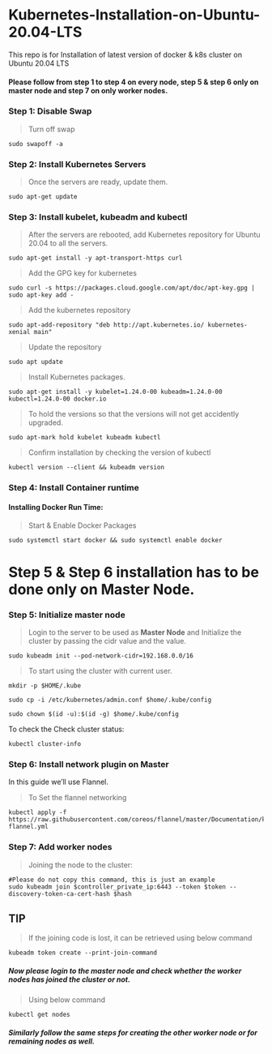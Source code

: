 # Kubernetes-Installation-on-Ubuntu-20.04-LTS
This repo is for Installation of latest version of docker &amp; k8s cluster on Ubuntu 20.04 LTS

#### Please follow from step 1 to step 4 on every node, step 5 & step 6 only on master node and step 7 on only worker nodes.

### **Step 1: Disable Swap**

> Turn off swap
```
sudo swapoff -a
```

### **Step 2: Install Kubernetes Servers**

> Once the servers are ready, update them.
```
sudo apt-get update 
```
### **Step 3: Install kubelet, kubeadm and kubectl**

> After the servers are rebooted, add Kubernetes repository for Ubuntu 20.04 to all the servers.
```
sudo apt-get install -y apt-transport-https curl
```
> Add the GPG key for kubernetes

```
sudo curl -s https://packages.cloud.google.com/apt/doc/apt-key.gpg | sudo apt-key add -
```
> Add the kubernetes repository
```
sudo apt-add-repository "deb http://apt.kubernetes.io/ kubernetes-xenial main"
```
> Update the repository
```
sudo apt update
```
> Install Kubernetes packages.
```
sudo apt-get install -y kubelet=1.24.0-00 kubeadm=1.24.0-00 kubectl=1.24.0-00 docker.io
```
> To hold the versions so that the versions will not get accidently upgraded.
```
sudo apt-mark hold kubelet kubeadm kubectl
```
> Confirm installation by checking the version of kubectl
```
kubectl version --client && kubeadm version
```
### **Step 4: Install Container runtime**

#### Installing Docker Run Time:
> Start & Enable Docker Packages
```
sudo systemctl start docker && sudo systemctl enable docker
```
# **Step 5 & Step 6 installation has to be done only on Master Node.**

### **Step 5: Initialize master node**

> Login to the server to be used as **Master Node** and Initialize the cluster by passing the cidr value and the value.
```
sudo kubeadm init --pod-network-cidr=192.168.0.0/16
```
> To start using the cluster with current user.
```
mkdir -p $HOME/.kube
```
```
sudo cp -i /etc/kubernetes/admin.conf $home/.kube/config
```
```
sudo chown $(id -u):$(id -g) $home/.kube/config
```
To check the Check cluster status:
```
kubectl cluster-info
```
### **Step 6: Install network plugin on Master**

In this guide we’ll use Flannel.

> To Set the flannel networking
```
kubectl apply -f https://raw.githubusercontent.com/coreos/flannel/master/Documentation/kube-flannel.yml
```
### **Step 7: Add worker nodes**

> Joining the node to the cluster:
```
#Please do not copy this command, this is just an example
sudo kubeadm join $controller_private_ip:6443 --token $token --discovery-token-ca-cert-hash $hash
```
## TIP
> If the joining code is lost, it can be retrieved using below command
```
kubeadm token create --print-join-command
```

##### Now please login to the master node and check whether the worker nodes has joined the cluster or not.

> Using below command
```
kubectl get nodes
```
##### Similarly follow the same steps for creating the other worker node or for remaining nodes as well.







